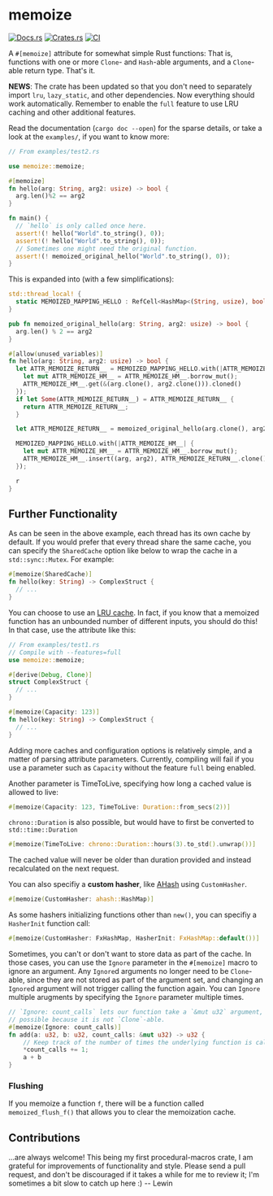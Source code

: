 # memoize

[![Docs.rs](https://docs.rs/memoize/badge.svg)](https://docs.rs/memoize)
[![Crates.rs](https://img.shields.io/crates/v/memoize.svg)](https://crates.io/crates/memoize)
[![CI](https://github.com/dermesser/rex/workflows/CI/badge.svg)](https://github.com/dermesser/memoize/actions?query=workflow%3ACI)

A `#[memoize]` attribute for somewhat simple Rust functions: That is, functions
with one or more `Clone`- and `Hash`-able arguments, and a `Clone`-able return type. That's it.

**NEWS**: The crate has been updated so that you don't need to separately import `lru`,
    `lazy_static`, and other dependencies. Now everything should work automatically. Remember to
    enable the `full` feature to use LRU caching and other additional features.

Read the documentation (`cargo doc --open`) for the sparse details, or take a
look at the `examples/`, if you want to know more:

```rust
// From examples/test2.rs

use memoize::memoize;

#[memoize]
fn hello(arg: String, arg2: usize) -> bool {
  arg.len()%2 == arg2
}

fn main() {
  // `hello` is only called once here.
  assert!(! hello("World".to_string(), 0));
  assert!(! hello("World".to_string(), 0));
  // Sometimes one might need the original function.
  assert!(! memoized_original_hello("World".to_string(), 0));
}
```

This is expanded into (with a few simplifications):

```rust
std::thread_local! {
  static MEMOIZED_MAPPING_HELLO : RefCell<HashMap<(String, usize), bool>> = RefCell::new(HashMap::new());
}

pub fn memoized_original_hello(arg: String, arg2: usize) -> bool {
  arg.len() % 2 == arg2
}

#[allow(unused_variables)]
fn hello(arg: String, arg2: usize) -> bool {
  let ATTR_MEMOIZE_RETURN__ = MEMOIZED_MAPPING_HELLO.with(|ATTR_MEMOIZE_HM__| {
    let mut ATTR_MEMOIZE_HM__ = ATTR_MEMOIZE_HM__.borrow_mut();
    ATTR_MEMOIZE_HM__.get(&(arg.clone(), arg2.clone())).cloned()
  });
  if let Some(ATTR_MEMOIZE_RETURN__) = ATTR_MEMOIZE_RETURN__ {
    return ATTR_MEMOIZE_RETURN__;
  }

  let ATTR_MEMOIZE_RETURN__ = memoized_original_hello(arg.clone(), arg2.clone());

  MEMOIZED_MAPPING_HELLO.with(|ATTR_MEMOIZE_HM__| {
    let mut ATTR_MEMOIZE_HM__ = ATTR_MEMOIZE_HM__.borrow_mut();
    ATTR_MEMOIZE_HM__.insert((arg, arg2), ATTR_MEMOIZE_RETURN__.clone());
  });

  r
}

```

## Further Functionality
As can be seen in the above example, each thread has its own cache by default. If you would prefer
that every thread share the same cache, you can specify the `SharedCache` option like below to wrap
the cache in a `std::sync::Mutex`. For example:
```rust
#[memoize(SharedCache)]
fn hello(key: String) -> ComplexStruct {
  // ...
}
```

You can choose to use an [LRU cache](https://crates.io/crates/lru). In fact, if
you know that a memoized function has an unbounded number of different inputs,
you should do this! In that case, use the attribute like this:

```rust
// From examples/test1.rs
// Compile with --features=full
use memoize::memoize;

#[derive(Debug, Clone)]
struct ComplexStruct {
  // ...
}

#[memoize(Capacity: 123)]
fn hello(key: String) -> ComplexStruct {
  // ...
}
```

Adding more caches and configuration options is relatively simple, and a matter
of parsing attribute parameters. Currently, compiling will fail if you use a
parameter such as `Capacity` without the feature `full` being enabled.

Another parameter is TimeToLive, specifying how long a cached value is allowed
to live:

```rust
#[memoize(Capacity: 123, TimeToLive: Duration::from_secs(2))]
```

`chrono::Duration` is also possible, but would have to first be converted to
`std::time::Duration`

```rust
#[memoize(TimeToLive: chrono::Duration::hours(3).to_std().unwrap())]
```

The cached value will never be older than duration provided and instead
recalculated on the next request.

You can also specifiy a **custom hasher**, like [AHash](https://github.com/tkaitchuck/aHash) using `CustomHasher`.

```rust
#[memoize(CustomHasher: ahash::HashMap)]
```

As some hashers initializing functions other than `new()`, you can specifiy a `HasherInit` function call:

```rust
#[memoize(CustomHasher: FxHashMap, HasherInit: FxHashMap::default())]
```

Sometimes, you can't or don't want to store data as part of the cache. In those cases, you can use
the `Ignore` parameter in the `#[memoize]` macro to ignore an argument. Any `Ignore`d arguments no
longer need to be `Clone`-able, since they are not stored as part of the argument set, and changing
an `Ignore`d argument will not trigger calling the function again. You can `Ignore` multiple
arugments by specifying the `Ignore` parameter multiple times.

```rust
// `Ignore: count_calls` lets our function take a `&mut u32` argument, which is normally not
// possible because it is not `Clone`-able.
#[memoize(Ignore: count_calls)]
fn add(a: u32, b: u32, count_calls: &mut u32) -> u32 {
    // Keep track of the number of times the underlying function is called.
	*count_calls += 1;
	a + b
}
```

### Flushing

If you memoize a function `f`, there will be a function called
`memoized_flush_f()` that allows you to clear the memoization cache.

## Contributions

...are always welcome! This being my first procedural-macros crate, I am
grateful for improvements of functionality and style. Please send a pull
request, and don't be discouraged if it takes a while for me to review it; I'm
sometimes a bit slow to catch up here :)   -- Lewin

